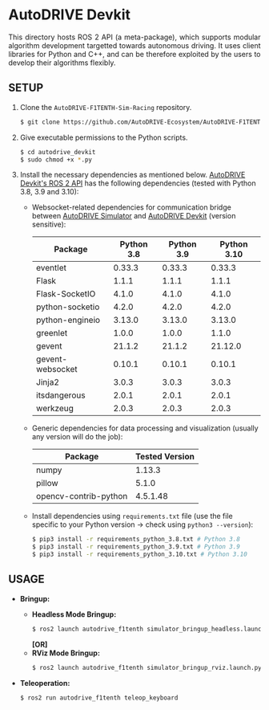 # AutoDRIVE Devkit

<p align="justify">
This directory hosts ROS 2 API (a meta-package), which supports modular algorithm development targetted towards autonomous driving. It uses client libraries for Python and C++, and can be therefore exploited by the users to develop their algorithms flexibly.
</p>

## SETUP

1. Clone the `AutoDRIVE-F1TENTH-Sim-Racing` repository.
    ```bash
    $ git clone https://github.com/AutoDRIVE-Ecosystem/AutoDRIVE-F1TENTH-Sim-Racing.git
    ```
2. Give executable permissions to the Python scripts.
   ```bash
   $ cd autodrive_devkit
   $ sudo chmod +x *.py
   ```
4. Install the necessary dependencies as mentioned below.
    [AutoDRIVE Devkit's ROS 2 API](https://github.com/AutoDRIVE-Ecosystem/AutoDRIVE-F1TENTH-Sim-Racing/tree/main/autodrive_devkit) has the following dependencies (tested with Python 3.8, 3.9 and 3.10):
    
    - Websocket-related dependencies for communication bridge between [AutoDRIVE Simulator](https://github.com/AutoDRIVE-Ecosystem/AutoDRIVE-F1TENTH-Sim-Racing/tree/main/autodrive_simulator) and [AutoDRIVE Devkit](https://github.com/AutoDRIVE-Ecosystem/AutoDRIVE-F1TENTH-Sim-Racing/tree/main/autodrive_devkit) (version sensitive):
    
      | Package            | Python 3.8 | Python 3.9 | Python 3.10 |
      |--------------------|------------|------------|-------------|
      | eventlet           | 0.33.3     | 0.33.3     | 0.33.3      |
      | Flask              | 1.1.1      | 1.1.1      | 1.1.1       |
      | Flask-SocketIO     | 4.1.0      | 4.1.0      | 4.1.0       |
      | python-socketio    | 4.2.0      | 4.2.0      | 4.2.0       |
      | python-engineio    | 3.13.0     | 3.13.0     | 3.13.0      |
      | greenlet           | 1.0.0      | 1.0.0      | 1.1.0       |
      | gevent             | 21.1.2     | 21.1.2     | 21.12.0     |
      | gevent-websocket   | 0.10.1     | 0.10.1     | 0.10.1      |
      | Jinja2             | 3.0.3      | 3.0.3      | 3.0.3       |
      | itsdangerous       | 2.0.1      | 2.0.1      | 2.0.1       |
      | werkzeug           | 2.0.3      | 2.0.3      | 2.0.3       |
    
    - Generic dependencies for data processing and visualization (usually any version will do the job):
    
      | Package               | Tested Version |
      |-----------------------|----------------|
      | numpy                 | 1.13.3         |
      | pillow                | 5.1.0          |
      | opencv-contrib-python | 4.5.1.48       |
  
    - Install dependencies using `requirements.txt` file (use the file specific to your Python version &#8594; check using `python3 --version`):

      ```bash
      $ pip3 install -r requirements_python_3.8.txt # Python 3.8
      $ pip3 install -r requirements_python_3.9.txt # Python 3.9
      $ pip3 install -r requirements_python_3.10.txt # Python 3.10
      ```

## USAGE

- **Bringup:**
    - **Headless Mode Bringup:**
      ```bash
      $ ros2 launch autodrive_f1tenth simulator_bringup_headless.launch.py
      ```
      **[OR]**
    - **RViz Mode Bringup:**
      ```bash
      $ ros2 launch autodrive_f1tenth simulator_bringup_rviz.launch.py
      ```

- **Teleoperation:**
  ```bash
  $ ros2 run autodrive_f1tenth teleop_keyboard
  ```